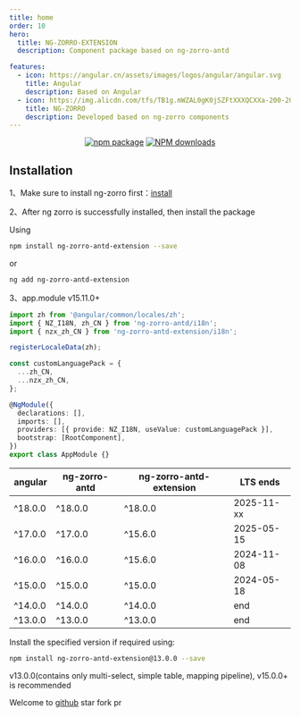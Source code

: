 ```yaml
---
title: home
order: 10
hero:
  title: NG-ZORRO-EXTENSION
  description: Component package based on ng-zorro-antd

features:
  - icon: https://angular.cn/assets/images/logos/angular/angular.svg
    title: Angular
    description: Based on Angular
  - icon: https://img.alicdn.com/tfs/TB1g.mWZAL0gK0jSZFtXXXQCXXa-200-200.svg
    title: NG-ZORRO
    description: Developed based on ng-zorro components
---
```


<div align="center">

[![npm package](https://img.shields.io/npm/v/ng-zorro-antd-extension.svg?style=flat-square)](https://www.npmjs.org/package/ng-zorro-antd-extension)
[![NPM downloads](http://img.shields.io/npm/dm/ng-zorro-antd-extension.svg?style=flat-square)](https://npmjs.org/package/ng-zorro-antd-extension)

</div>

## Installation

1、Make sure to install ng-zorro first：[install](https://ng.ant.design/docs/getting-started/en)

2、After ng zorro is successfully installed, then install the package

Using

```bash
npm install ng-zorro-antd-extension --save
```

or

```bash
ng add ng-zorro-antd-extension
```

3、app.module <label type="success">v15.11.0+</label>

```ts
import zh from '@angular/common/locales/zh';
import { NZ_I18N, zh_CN } from 'ng-zorro-antd/i18n';
import { nzx_zh_CN } from 'ng-zorro-antd-extension/i18n';

registerLocaleData(zh);

const customLanguagePack = {
  ...zh_CN,
  ...nzx_zh_CN,
};

@NgModule({
  declarations: [],
  imports: [],
  providers: [{ provide: NZ_I18N, useValue: customLanguagePack }],
  bootstrap: [RootComponent],
})
export class AppModule {}
```

| angular | ng-zorro-antd | ng-zorro-antd-extension | LTS ends   |
| ------- | ------------- | ----------------------- | ---------- |
| ^18.0.0 | ^18.0.0       | ^18.0.0                 | 2025-11-xx |
| ^17.0.0 | ^17.0.0       | ^15.6.0                 | 2025-05-15 |
| ^16.0.0 | ^16.0.0       | ^15.6.0                 | 2024-11-08 |
| ^15.0.0 | ^15.0.0       | ^15.0.0                 | 2024-05-18 |
| ^14.0.0 | ^14.0.0       | ^14.0.0                 | end        |
| ^13.0.0 | ^13.0.0       | ^13.0.0                 | end        |

Install the specified version if required using:

```bash
npm install ng-zorro-antd-extension@13.0.0 --save
```

v13.0.0(contains only multi-select, simple table, mapping pipeline), v15.0.0+ is recommended

Welcome to [github](https://github.com/EnochGao/ng-zorro-antd-extension) star fork pr
